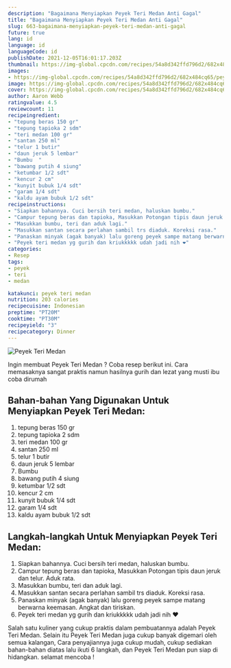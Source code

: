 ```yaml
---
description: "Bagaimana Menyiapkan Peyek Teri Medan Anti Gagal"
title: "Bagaimana Menyiapkan Peyek Teri Medan Anti Gagal"
slug: 663-bagaimana-menyiapkan-peyek-teri-medan-anti-gagal
future: true
lang: id
language: id
languageCode: id
publishDate: 2021-12-05T16:01:17.203Z 
thumbnail: https://img-global.cpcdn.com/recipes/54a8d342ffd796d2/682x484cq65/peyek-teri-medan-foto-resep-utama.png
images:
- https://img-global.cpcdn.com/recipes/54a8d342ffd796d2/682x484cq65/peyek-teri-medan-foto-resep-utama.png
image: https://img-global.cpcdn.com/recipes/54a8d342ffd796d2/682x484cq65/peyek-teri-medan-foto-resep-utama.png
cover: https://img-global.cpcdn.com/recipes/54a8d342ffd796d2/682x484cq65/peyek-teri-medan-foto-resep-utama.png
author: Aaron Webb
ratingvalue: 4.5
reviewcount: 11
recipeingredient:
- "tepung beras 150 gr"
- "tepung tapioka 2 sdm"
- "teri medan 100 gr"
- "santan 250 ml"
- "telur 1 butir"
- "daun jeruk 5 lembar"
- "Bumbu  "
- "bawang putih 4 siung"
- "ketumbar 1/2 sdt"
- "kencur 2 cm"
- "kunyit bubuk 1/4 sdt"
- "garam 1/4 sdt"
- "kaldu ayam bubuk 1/2 sdt"
recipeinstructions:
- "Siapkan bahannya. Cuci bersih teri medan, haluskan bumbu."
- "Campur tepung beras dan tapioka, Masukkan Potongan tipis daun jeruk dan telur. Aduk rata."
- "Masukkan bumbu, teri dan aduk lagi."
- "Masukkan santan secara perlahan sambil trs diaduk. Koreksi rasa."
- "Panaskan minyak (agak banyak) lalu goreng peyek sampe matang berwarna keemasan. Angkat dan tiriskan."
- "Peyek teri medan yg gurih dan kriukkkkk udah jadi nih ❤️"
categories:
- Resep
tags:
- peyek
- teri
- medan

katakunci: peyek teri medan 
nutrition: 203 calories
recipecuisine: Indonesian
preptime: "PT20M"
cooktime: "PT30M"
recipeyield: "3"
recipecategory: Dinner
---
```



![Peyek Teri Medan](https://img-global.cpcdn.com/recipes/54a8d342ffd796d2/682x484cq65/peyek-teri-medan-foto-resep-utama.png)

Ingin membuat Peyek Teri Medan ? Coba resep berikut ini. Cara memasaknya sangat praktis namun hasilnya gurih dan lezat yang musti ibu coba dirumah

<!--inarticleads1-->

## Bahan-bahan Yang Digunakan Untuk Menyiapkan Peyek Teri Medan:

1. tepung beras 150 gr
1. tepung tapioka 2 sdm
1. teri medan 100 gr
1. santan 250 ml
1. telur 1 butir
1. daun jeruk 5 lembar
1. Bumbu  
1. bawang putih 4 siung
1. ketumbar 1/2 sdt
1. kencur 2 cm
1. kunyit bubuk 1/4 sdt
1. garam 1/4 sdt
1. kaldu ayam bubuk 1/2 sdt



<!--inarticleads2-->

## Langkah-langkah Untuk Menyiapkan Peyek Teri Medan:

1. Siapkan bahannya. Cuci bersih teri medan, haluskan bumbu.
1. Campur tepung beras dan tapioka, Masukkan Potongan tipis daun jeruk dan telur. Aduk rata.
1. Masukkan bumbu, teri dan aduk lagi.
1. Masukkan santan secara perlahan sambil trs diaduk. Koreksi rasa.
1. Panaskan minyak (agak banyak) lalu goreng peyek sampe matang berwarna keemasan. Angkat dan tiriskan.
1. Peyek teri medan yg gurih dan kriukkkkk udah jadi nih ❤️




Salah satu kuliner yang cukup praktis dalam pembuatannya adalah  Peyek Teri Medan. Selain itu  Peyek Teri Medan  juga cukup banyak digemari oleh semua kalangan, Cara penyajiannya juga cukup mudah, cukup sediakan bahan-bahan diatas lalu ikuti 6 langkah, dan  Peyek Teri Medan  pun siap di hidangkan. selamat mencoba !
